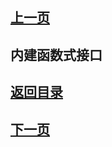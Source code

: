 ## [上一页](course23)
## 内建函数式接口




## [返回目录](https://wuchengcheng110120.github.io/aliyunjava3/list)
## [下一页](course25)
